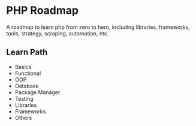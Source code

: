 # PHP Roadmap

A roadmap to learn php from zero to hero, including libraries, frameworks, tools, strategy, scraping, automation, etc.

## Learn Path

- Basics
- Functional
- OOP
- Database
- Package Manager
- Testing
- Libraries
- Frameworks
- Others